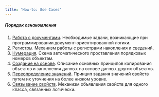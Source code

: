 ```yaml
---
title: 'How-to: Use Cases'
---
```


##### Порядок ознакомления

1.  [Работа с документами](How-to_Working_with_documents.md). Необходимые задачи, возникающие при программировании документ-ориентированной логики.
2.  [Регистры](How-to_Registers.md). Механизм работы с регистрами накопления и сведений.
3.  [Нумерация](How-to_Numbering.md). Схема автоматического проставления порядковых номеров объектам.
4.  [Создание на основе](How-to_Using_objects_as_templates.md). Описание основных принципов копирования объектов и заполнения данных на основе данных других объектов.
5.  [Переопределение значений](How-to_Overriding_values.md). Принцип задания значений свойств путем их уточнения на более низком уровне.
6.  [Связывание свойств](How-to_Binding_properties.md). Механизм объявления свойств для одного класса, связанных логически.
